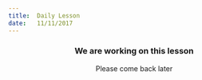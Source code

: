 ```yaml
---
title:  Daily Lesson
date:   11/11/2017
---
```


### <center>We are working on this lesson</center>
<center>Please come back later</center>